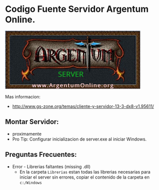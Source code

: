# Codigo Fuente Servidor Argentum Online.
![AO Logo](https://github.com/ao-libre/ao-server/raw/master/Logo.jpg)


Mas informacion:

* http://www.gs-zone.org/temas/cliente-y-servidor-13-3-dx8-v1.95611/

## Montar Servidor:

* proximamente
* Pro Tip: Configurar inicializacion de server.exe al iniciar Windows.



## Preguntas Frecuentes:


* Error - Librerias faltantes (missing .dll)
  * En la carpeta `Librerias` estan todas las librerias necesarias para iniciar el server sin errores, copiar el contenido de la carpeta en `c:/Windows`
